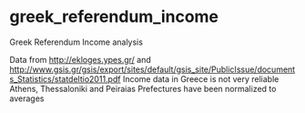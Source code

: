 # greek_referendum_income
Greek Referendum Income analysis

Data from http://ekloges.ypes.gr/ and http://www.gsis.gr/gsis/export/sites/default/gsis_site/PublicIssue/documents_Statistics/statdeltio2011.pdf
Income data in Greece is not very reliable
Athens, Thessaloniki and Peiraias Prefectures have been normalized to averages


